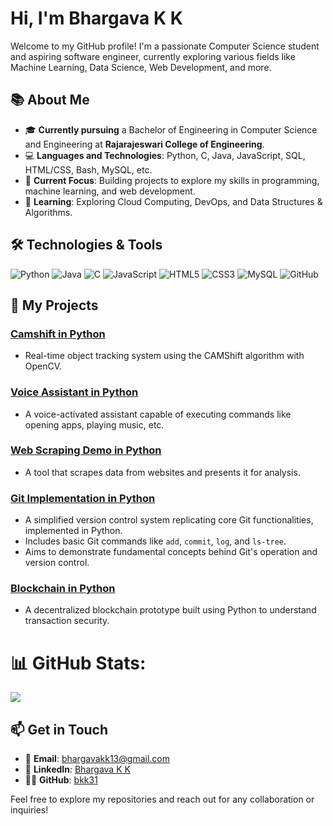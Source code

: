 # Hi, I'm Bhargava K K 

Welcome to my GitHub profile! I'm a passionate Computer Science student and aspiring software engineer, currently exploring various fields like Machine Learning, Data Science, Web Development, and more.

## 📚 About Me

- 🎓 **Currently pursuing** a Bachelor of Engineering in Computer Science and Engineering at **Rajarajeswari College of Engineering**.
- 💻 **Languages and Technologies**: Python, C, Java, JavaScript, SQL, HTML/CSS, Bash, MySQL, etc.
- 🔭 **Current Focus**: Building projects to explore my skills in programming, machine learning, and web development.
- 🌱 **Learning**: Exploring Cloud Computing, DevOps, and Data Structures & Algorithms.

## 🛠️ Technologies & Tools

![Python](https://img.shields.io/badge/Python-3776AB?style=flat&logo=python&logoColor=white)
![Java](https://img.shields.io/badge/Java-007396?style=flat&logo=java&logoColor=white)
![C](https://img.shields.io/badge/C-A8B9CC?style=flat&logo=c&logoColor=white)
![JavaScript](https://img.shields.io/badge/JavaScript-F7DF1E?style=flat&logo=javascript&logoColor=black)
![HTML5](https://img.shields.io/badge/HTML5-E34F26?style=flat&logo=html5&logoColor=white)
![CSS3](https://img.shields.io/badge/CSS3-1572B6?style=flat&logo=css3&logoColor=white)
![MySQL](https://img.shields.io/badge/MySQL-4479A1?style=flat&logo=mysql&logoColor=white)
![GitHub](https://img.shields.io/badge/GitHub-181717?style=flat&logo=github&logoColor=white)

## 📌 My Projects

### [Camshift in Python](https://github.com/BKK31/camshift)
- Real-time object tracking system using the CAMShift algorithm with OpenCV.

### [Voice Assistant in Python](https://github.com/BKK31/assistant)
- A voice-activated assistant capable of executing commands like opening apps, playing music, etc.

### [Web Scraping Demo in Python](https://github.com/BKK31/web-scraping)
- A tool that scrapes data from websites and presents it for analysis.

### [Git Implementation in Python](https://github.com/BKK31/git)
- A simplified version control system replicating core Git functionalities, implemented in Python.
- Includes basic Git commands like `add`, `commit`, `log`, and `ls-tree`.
- Aims to demonstrate fundamental concepts behind Git's operation and version control.

### [Blockchain in Python](https://github.com/BKK31/blockchain)
- A decentralized blockchain prototype built using Python to understand transaction security.

# 📊 GitHub Stats:

![](https://github-readme-stats.vercel.app/api/top-langs/?username=bkk31&theme=dark&hide_border=false&include_all_commits=false&count_private=false&layout=compact)

## 📫 Get in Touch

- 📧 **Email**: [bhargavakk13@gmail.com](mailto:bhargavakk13@gmail.com)
- 💼 **LinkedIn**: [Bhargava K K](https://www.linkedin.com/in/bhargava-k-k)
- 🧑‍💻 **GitHub**: [bkk31](https://github.com/bkk31)

Feel free to explore my repositories and reach out for any collaboration or inquiries!
